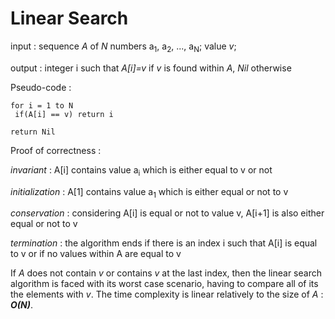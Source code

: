 # Linear Search


input : sequence _A_ of _N_ numbers a<sub>1</sub>, a<sub>2</sub>, ..., a<sub>N</sub>; value _v_;

output : integer i such that _A[i]=v_ if _v_ is found within _A_, _Nil_ otherwise

Pseudo-code :
  
    for i = 1 to N
     if(A[i] == v) return i
    
    return Nil


Proof of correctness : 

_invariant_ : A[i] contains value a<sub>i</sub> which is either equal to v or not

_initialization_ : A[1] contains value a<sub>1</sub> which is either equal or not to v

_conservation_ : considering A[i] is equal or not to value v, A[i+1] is also either equal or not to v

_termination_ : the algorithm ends if there is an index i such that A[i] is equal to v or if no values within A are equal to v

If _A_ does not contain _v_ or contains _v_ at the last index, then the linear search algorithm is faced with its worst case scenario, having to compare all of its the elements with _v_. The time complexity is linear relatively to the size of _A_ : **_O(N)_**.